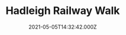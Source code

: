 ---
date: 2021-05-05T14:32:42.000Z
title: Hadleigh Railway Walk
latitude: 52.04096961126445
longitude: 0.9595656394958496
category: checkin
---